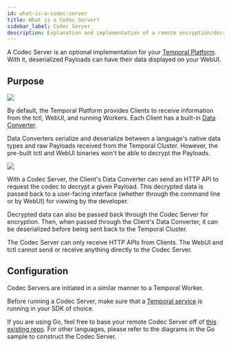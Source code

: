 ```yaml
---
id: what-is-a-codec-server
title: What is a Codec Server?
sidebar_label: Codec Server
description: Explanation and implementation of a remote encryption/decryption server.
---
```


A Codec Server is an optional implementation for your [Temporal Platform](/docs/concepts/what-is-the-temporal-platform). With it, deserialized Payloads can have their data displayed on your WebUI.

## Purpose

![](/img/remote-codec-server-problem.svg)

By default, the Temporal Platform provides Clients to receive information from the tctl, WebUI, and running Workers. Each Client has a built-in [Data Converter](/docs/concepts/what-is-a-data-converter).

Data Converters serialize and deserialize between a language's native data types and raw Payloads received from the Temporal Cluster. However, the pre-built tctl and WebUI binaries won't be able to decrypt the Payloads.

![](/img/remote-codec-server-solution.svg)

With a Codec Server, the Client's Data Converter can send an HTTP API to request the codec to decrypt a given Payload. This decrypted data is passed back to a user-facing interface (whether through the command line or by WebUI) for viewing by the developer.

Decrypted data can also be passed back through the Codec Server for encryption. Then, when passed through the Client's Data Converter, it can be deserialized before being sent back to the Temporal Cluster.

The Codec Server can only receive HTTP APIs from Clients. The WebUI and tctl cannot send or receive anything directly to the Codec Server.

## Configuration

Codec Servers are initiated in a similar manner to a Temporal Worker.

Before running a Codec Server, make sure that a [Temporal service](https://docs.temporal.io/application-development-guide/#run-a-dev-cluster) is running in your SDK of choice.

If you are using Go, feel free to base your remote Codec Server off of [this existing repo](https://github.com/temporalio/samples-go). For other languages, please refer to the diagrams in the Go sample to construct the Codec Server.
